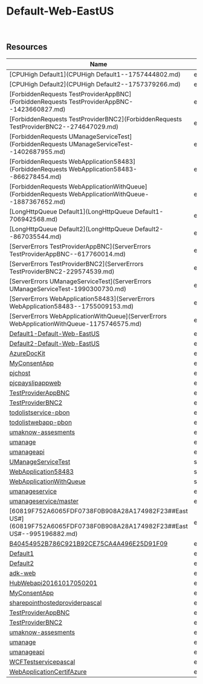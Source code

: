 # Default-Web-EastUS 
 
## Resources


| Name | Location | Type |
| --- | --- | --- |
| [CPUHigh Default1](CPUHigh Default1--1757444802.md)  | eastus  | microsoft.insights/alertrules  |
| [CPUHigh Default2](CPUHigh Default2--1757379266.md)  | eastus  | microsoft.insights/alertrules  |
| [ForbiddenRequests TestProviderAppBNC](ForbiddenRequests TestProviderAppBNC--1423660827.md)  | eastus  | microsoft.insights/alertrules  |
| [ForbiddenRequests TestProviderBNC2](ForbiddenRequests TestProviderBNC2--274647029.md)  | eastus  | microsoft.insights/alertrules  |
| [ForbiddenRequests UManageServiceTest](ForbiddenRequests UManageServiceTest--1402687955.md)  | eastus  | microsoft.insights/alertrules  |
| [ForbiddenRequests WebApplication58483](ForbiddenRequests WebApplication58483--866278454.md)  | eastus  | microsoft.insights/alertrules  |
| [ForbiddenRequests WebApplicationWithQueue](ForbiddenRequests WebApplicationWithQueue--1887367652.md)  | eastus  | microsoft.insights/alertrules  |
| [LongHttpQueue Default1](LongHttpQueue Default1-706942568.md)  | eastus  | microsoft.insights/alertrules  |
| [LongHttpQueue Default2](LongHttpQueue Default2--867035544.md)  | eastus  | microsoft.insights/alertrules  |
| [ServerErrors TestProviderAppBNC](ServerErrors TestProviderAppBNC--617760014.md)  | eastus  | microsoft.insights/alertrules  |
| [ServerErrors TestProviderBNC2](ServerErrors TestProviderBNC2-229574539.md)  | eastus  | microsoft.insights/alertrules  |
| [ServerErrors UManageServiceTest](ServerErrors UManageServiceTest-1990300730.md)  | eastus  | microsoft.insights/alertrules  |
| [ServerErrors WebApplication58483](ServerErrors WebApplication58483--1755009153.md)  | eastus  | microsoft.insights/alertrules  |
| [ServerErrors WebApplicationWithQueue](ServerErrors WebApplicationWithQueue-1175746575.md)  | eastus  | microsoft.insights/alertrules  |
| [Default1-Default-Web-EastUS](Default1-Default-Web-EastUS-994911163.md)  | eastus  | microsoft.insights/autoscalesettings  |
| [Default2-Default-Web-EastUS](Default2-Default-Web-EastUS-1001498804.md)  | eastus  | microsoft.insights/autoscalesettings  |
| [AzureDocKit](AzureDocKit-506081712.md)  | eastus  | microsoft.insights/components  |
| [MyConsentApp](MyConsentApp--1420841036.md)  | eastus  | microsoft.insights/components  |
| [pjchost](pjchost--1529943121.md)  | eastus  | microsoft.insights/components  |
| [pjcpayslipappweb](pjcpayslipappweb--336947359.md)  | eastus  | microsoft.insights/components  |
| [TestProviderAppBNC](TestProviderAppBNC-803668274.md)  | eastus  | microsoft.insights/components  |
| [TestProviderBNC2](TestProviderBNC2--554806867.md)  | eastus  | microsoft.insights/components  |
| [todolistservice-pbon](todolistservice-pbon--1616128892.md)  | eastus  | microsoft.insights/components  |
| [todolistwebapp-pbon](todolistwebapp-pbon-657724003.md)  | eastus  | microsoft.insights/components  |
| [umaknow-assesments](umaknow-assesments--2115844910.md)  | eastus  | microsoft.insights/components  |
| [umanage](umanage-648381761.md)  | eastus  | microsoft.insights/components  |
| [umanageapi](umanageapi-1122851901.md)  | eastus  | microsoft.insights/components  |
| [UManageServiceTest](UManageServiceTest-419730544.md)  | southcentralus  | microsoft.insights/components  |
| [WebApplication58483](WebApplication58483-695125456.md)  | southcentralus  | microsoft.insights/components  |
| [WebApplicationWithQueue](WebApplicationWithQueue-318278464.md)  | southcentralus  | microsoft.insights/components  |
| [umanageservice](umanageservice--1925004521.md)  | eastus  | Microsoft.Sql/servers  |
| [umanageservice/master](umanageservice/master--372962603.md)  | eastus  | Microsoft.Sql/servers/databases  |
| [60819F752A6065FDF0738F0B908A28A174982F23##East US#](60819F752A6065FDF0738F0B908A28A174982F23##East US#--995196882.md)  | eastus  | Microsoft.Web/certificates  |
| [B40454952B786C921B92CE75CA4A496E25D91F09](B40454952B786C921B92CE75CA4A496E25D91F09--548738643.md)  | eastus  | Microsoft.Web/certificates  |
| [Default1](Default1--1743024446.md)  | eastus  | Microsoft.Web/serverFarms  |
| [Default2](Default2--1743221054.md)  | eastus  | Microsoft.Web/serverFarms  |
| [adk-web](adk-web--1703120530.md)  | eastus  | Microsoft.Web/sites  |
| [HubWebapi20161017050201](HubWebapi20161017050201-953310707.md)  | eastus  | Microsoft.Web/sites  |
| [MyConsentApp](MyConsentApp-419765987.md)  | eastus  | Microsoft.Web/sites  |
| [sharepointhostedproviderpascal](sharepointhostedproviderpascal--982201998.md)  | eastus  | Microsoft.Web/sites  |
| [TestProviderAppBNC](TestProviderAppBNC--285185175.md)  | eastus  | Microsoft.Web/sites  |
| [TestProviderBNC2](TestProviderBNC2--715546471.md)  | eastus  | Microsoft.Web/sites  |
| [umaknow-assesments](umaknow-assesments--967831163.md)  | eastus  | Microsoft.Web/sites  |
| [umanage](umanage-1511448779.md)  | eastus  | Microsoft.Web/sites  |
| [umanageapi](umanageapi--795059214.md)  | eastus  | Microsoft.Web/sites  |
| [WCFTestservicepascal](WCFTestservicepascal-27040401.md)  | eastus  | Microsoft.Web/sites  |
| [WebApplicationCertifAzure](WebApplicationCertifAzure--1648283207.md)  | eastus  | Microsoft.Web/sites  |



